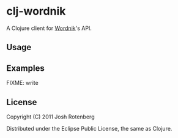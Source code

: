# clj-wordnik

A Clojure client for [Wordnik](http://www.wordnik.com)'s API.

## Usage


## Examples

FIXME: write

## License

Copyright (C) 2011 Josh Rotenberg

Distributed under the Eclipse Public License, the same as Clojure.
